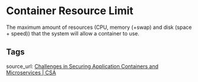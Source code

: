 # Container Resource Limit

The maximum amount of resources (CPU, memory (+swap) and disk (space + speed)) that the system will allow a container to use.

## Tags 

source_url: [Challenges in Securing Application Containers and Microservices | CSA](https://cloudsecurityalliance.org/artifacts/challenges-in-securing-application-containers-and-microservices/) 
